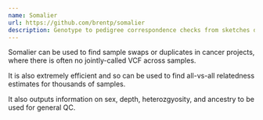 ```yaml
---
name: Somalier
url: https://github.com/brentp/somalier
description: Genotype to pedigree correspondence checks from sketches derived from BAM/CRAM or VCF
---
```


Somalier can be used to find sample swaps or duplicates in cancer
projects, where there is often no jointly-called VCF across samples.

It is also extremely efficient and so can be used to find all-vs-all
relatedness estimates for thousands of samples.

It also outputs information on sex, depth, heterozgyosity, and ancestry
to be used for general QC.
